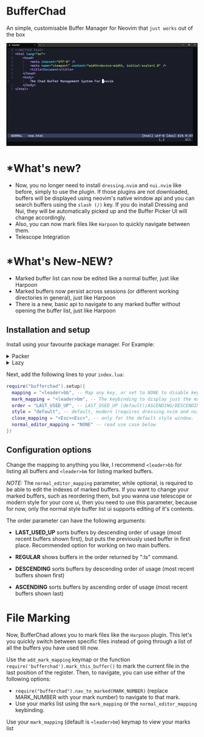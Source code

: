 # BufferChad

An simple, customisable Buffer Manager for Neovim that `just works` out of the box

![App Screenshot](https://github.com/mrquantumcodes/bufferchad.nvim/blob/main/demo.gif)

# *What's new?
* Now, you no longer need to install `dressing.nvim` and `nui.nvim` like before, simply to use the plugin. If those plugins are not downloaded, buffers will be displayed using neovim's native window api and you can search buffers using the `slash (/)` key. If you do install Dressing and Nui, they will be automatically picked up and the Buffer Picker UI will change accordingly.
* Also, you can now mark files like `Harpoon` to quickly navigate between them.
* Telescope Integration

# *What's New-NEW?
* Marked buffer list can now be edited like a normal buffer, just like Harpoon
* Marked buffers now persist across sessions (or different working directories in general), just like Harpoon
* There is a new, basic api to navigate to any marked buffer without opening the buffer list, just like Harpoon

## Installation and setup

Install using your favourite package manager. For Example:

<details>
<summary>
    Packer
</summary>

```lua
use {
    "mrquantumcodes/bufferchad.nvim",

    -- uncomment if you want fuzzy search with telescope and a modern ui

    -- requires = {
    --    {"nvim-lua/plenary.nvim"},
    --    {"MunifTanjim/nui.nvim"},
    --    {"stevearc/dressing.nvim"},
    --    {"nvim-telescope/telescope.nvim"} -- needed for fuzzy search, but should work fine even without it
    -- }
}
```
</details>

<details>
<summary>
    Lazy
</summary>

```lua
{
    "mrquantumcodes/bufferchad.nvim",

    -- uncomment if you want fuzzy search with telescope and a modern ui

    -- dependencies = {
    --    {"nvim-lua/plenary.nvim"},
    --    {"MunifTanjim/nui.nvim"},
    --    {"stevearc/dressing.nvim"},
    --    {"nvim-telescope/telescope.nvim"} -- needed for fuzzy search, but should work fine even without it
    -- }
}
```
</details>

Next, add the following lines to your `index.lua`:

```lua
require("bufferchad").setup({
  mapping = "<leader>bb", -- Map any key, or set to NONE to disable key mapping
  mark_mapping = "<leader>bm", -- The keybinding to display just the marked buffers
  order = "LAST_USED_UP", -- LAST_USED_UP (default)/ASCENDING/DESCENDING/REGULAR
  style = "default", -- default, modern (requires dressing.nvim and nui.nvim), telescope (requires telescope.nvim)
  close_mapping = "<Esc><Esc>", -- only for the default style window. 
  normal_editor_mapping = "NONE" -- read use case below
})
```

## Configuration options

Change the mapping to anything you like, I recommend `<leader>bb` for listing all buffers and `<leader>bm` for listing marked buffers.

*NOTE:* The `normal_editor_mapping` parameter, while optional, is required to be able to edit the indexes of marked buffers. If you want to change your marked buffers, such as reordering them, but you wanna use telescope or modern style for your core ui, then you need to use this parameter, because for now, only the normal style buffer list ui supports editing of it's contents.

The order parameter can have the following arguments:

* **LAST_USED_UP** sorts buffers by descending order of usage (most recent buffers shown first), but puts the previously used buffer in first place. Recommended option for working on two main buffers.

* **REGULAR** shows buffers in the order returned by ":ls" command.

* **DESCENDING** sorts buffers by descending order of usage (most recent buffers shown first)

* **ASCENDING** sorts buffers by ascending order of usage (most recent buffers shown last)

# File Marking

Now, BufferChad allows you to mark files like the `Harpoon` plugin. This let's you quickly switch between specific files instead of going through a list of all the buffers you have used till now.

Use the `add_mark_mapping` keymap or the function `require('bufferchad').mark_this_buffer()` to mark the current file in the last position of the register. Then, to navigate, you can use either of the following options:
* `require("bufferchad").nav_to_marked(MARK_NUMBER)` (replace MARK_NUMBER with your mark number) to navigate to that mark.
* Use your marks list using the `mark_mapping` or the `normal_editor_mapping` keybinding.

Use your `mark_mapping` (default is `<leader>bm`) keymap to view your marks list
